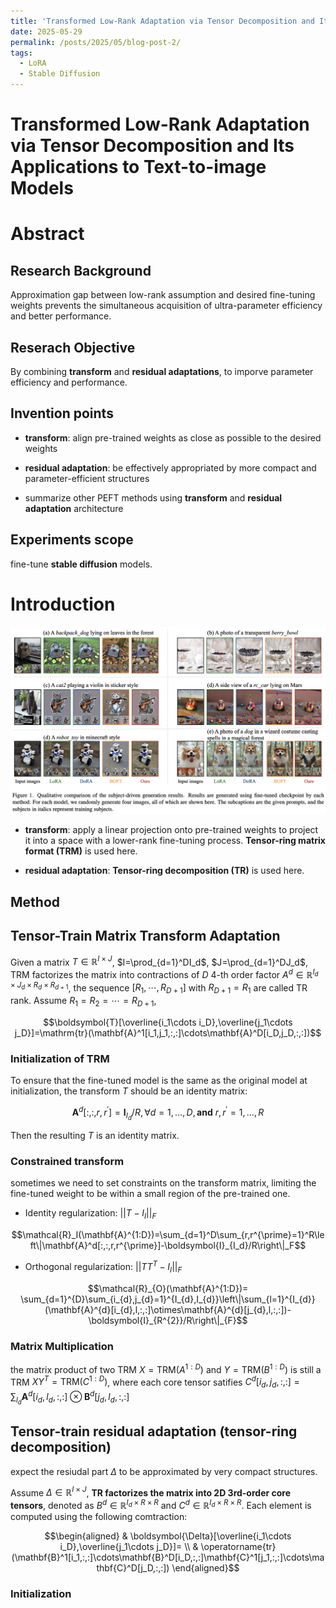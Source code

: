 ```yaml
---
title: 'Transformed Low-Rank Adaptation via Tensor Decomposition and Its Applications to Text-to-image Models'
date: 2025-05-29
permalink: /posts/2025/05/blog-post-2/
tags:
  - LoRA
  - Stable Diffusion
---
```


Transformed Low-Rank Adaptation via Tensor Decomposition and Its Applications to Text-to-image Models
======

# Abstract

## Research Background

Approximation gap between low-rank assumption and desired fine-tuning weights prevents the simultaneous acquisition of ultra-parameter efficiency and better performance.

## Reserach Objective

By combining **transform** and **residual adaptations**, to imporve parameter efficiency and performance. 

## Invention points

* **transform**: align pre-trained weights as close as possible to the desired weights

* **residual adaptation**: be effectively appropriated by more compact and parameter-efficient structures

* summarize other PEFT methods using **transform** and **residual adaptation** architecture

## Experiments scope

fine-tune **stable diffusion** models.

# Introduction

![img](../images/2025_5_29/transformed_low_rank_adaptation_demo.png)

* **transform**: apply a linear projection onto pre-trained weights to project it into a space with a lower-rank fine-tuning process. **Tensor-ring matrix format (TRM)** is used here.

* **residual adaptation**: **Tensor-ring decomposition (TR)** is used here.

## Method

## Tensor-Train Matrix Transform Adaptation

Given a matrix $T\in \mathbb{R}^{I \times J}$, $I=\prod_{d=1}^DI_d$, $J=\prod_{d=1}^DJ_d$, TRM factorizes the matrix into contractions of $D$ 4-th order factor $A^d \in \mathbb{R}^{I_d \times J_d \times R_{d} \times R_{d+1}}$, the sequence $[R_1, \cdots, R_{D+1}]$ with $R_{D+1}=R_1$ are called TR rank. Assume $R_1=R_2=\cdots =R_{D+1}$, 

$$\boldsymbol{T}[\overline{i_1\cdots i_D},\overline{j_1\cdots j_D}]=\mathrm{tr}(\mathbf{A}^1[i_1,j_1,:,:]\cdots\mathbf{A}^D[i_D,j_D,:,:])$$

### Initialization of TRM

To ensure that the fine-tuned model is the same as the original model at initialization, the transform $T$ should be an identity matrix:

$$\mathbf{A}^d[:,:,r,r^{\prime}]=\boldsymbol{I}_{I_d}/R,\forall d=1,\ldots,D,\boldsymbol{and}\ r,r^{\prime}=1,\ldots,R$$

Then the resulting $T$ is an identity matrix.

### Constrained transform

sometimes we need to set constraints on the transform matrix, limiting the fine-tuned weight to be within a small region of the pre-trained one.

* Identity regularization: $||T-I_I||_F$

$$\mathcal{R}_I(\mathbf{A}^{1:D})=\sum_{d=1}^D\sum_{r,r^{\prime}=1}^R\left\|\mathbf{A}^d[:,:,r,r^{\prime}]-\boldsymbol{I}_{I_d}/R\right\|_F$$

* Orthogonal regularization: $||TT^T-I_I||_F$

$$\mathcal{R}_{O}(\mathbf{A}^{1:D})= \sum_{d=1}^{D}\sum_{i_{d},j_{d}=1}^{I_{d},I_{d}}\left\|\sum_{l=1}^{I_{d}}(\mathbf{A}^{d}[i_{d},l,:,:]\otimes\mathbf{A}^{d}[j_{d},l,:,:])-\boldsymbol{I}_{R^{2}}/R\right\|_{F}$$

### Matrix Multiplication

the matrix product of two TRM $X=\text{TRM}(A^{1:D})$ and $Y=\text{TRM}(B^{1:D})$ is still a TRM $XY^T=\text{TRM}(C^{1:D})$, where each core tensor satifies $C^d[i_d, j_d, :, :]=\sum_{l_d}\mathbf{A}^d[i_d,l_d,:,:]\otimes\mathbf{B}^d[j_d,l_d,:,:]$

## Tensor-train residual adaptation (tensor-ring decomposition)

expect the resiudal part $\Delta$ to be approximated by very compact structures.

Assume $\Delta \in \mathbb{R}^{I \times J}$, **TR factorizes the matrix into 2D 3rd-order core tensors**, denoted as $B^d\in \mathbb{R}^{I_d \times R \times R}$ and $C^d \in \mathbb{R}^{I_d \times R \times R}$. Each element is computed using the following comtraction:

$$\begin{aligned}
 & \boldsymbol{\Delta}[\overline{i_1\cdots i_D},\overline{j_1\cdots j_D}]= \\
 & \operatorname{tr}(\mathbf{B}^1[i_1,:,:]\cdots\mathbf{B}^D[i_D,:,:]\mathbf{C}^1[j_1,:,:]\cdots\mathbf{C}^D[j_D,:,:])
\end{aligned}$$

### Initialization


